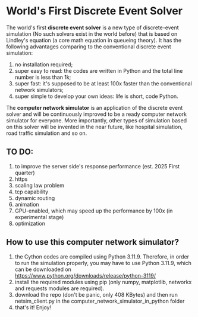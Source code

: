 # World's First Discrete Event Solver

The world's first **discrete event solver** is a new type of discrete-event simulation (No such solvers exist in the world before) that is based on Lindley's equation (a core math equation in queueing theory). It has the following advantages comparing to the conventional discrete event simulation:

1. no installation required;
2. super easy to read: the codes are written in Python and the total line number is less than 1k;
3. super fast: it's supposed to be at least 100x faster than the conventional network simulators;
4. super simple to develop your own ideas: life is short, code Python.

The **computer network simulator** is an application of the discrete event solver and will be continuously improved to be a ready computer network simulator for everyone. More importantly, other types of simulation based on this solver will be invented in the near future, like hospital simulation, road traffic simulation and so on.

## TO DO:
1. to improve the server side's response performance (est. 2025 First quarter)
2. https
3. scaling law problem
4. tcp capability
5. dynamic routing
6. animation
7. GPU-enabled, which may speed up the performance by 100x (in experimental stage)
8. optimization

## How to use this computer network simulator?
1. the Cython codes are compiled using Python 3.11.9. Therefore, in order to run the simulation properly, you may have to use Python 3.11.9, which can be downloaded on https://www.python.org/downloads/release/python-3119/
2. install the required modules using pip (only numpy, matplotlib, networkx and requests modules are required).
3. download the repo (don't be panic, only 408 KBytes) and then run netsim_client.py in the computer_network_simulator_in_python folder
4. that's it! Enjoy!
